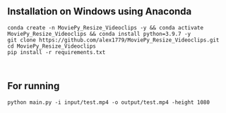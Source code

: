 ## Installation on Windows using Anaconda
```
conda create -n MoviePy_Resize_Videoclips -y && conda activate MoviePy_Resize_Videoclips && conda install python=3.9.7 -y
git clone https://github.com/alex1779/MoviePy_Resize_Videoclips.git
cd MoviePy_Resize_Videoclips
pip install -r requirements.txt



```
## For running
```
python main.py -i input/test.mp4 -o output/test.mp4 -height 1080
```
